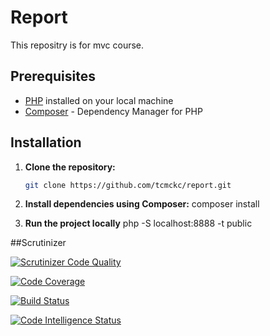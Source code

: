 # Report
This repositry is for mvc course.

## Prerequisites
- [PHP](https://www.php.net/) installed on your local machine
- [Composer](https://getcomposer.org/) - Dependency Manager for PHP

## Installation
1. **Clone the repository:**
   ```bash
   git clone https://github.com/tcmckc/report.git 

2. **Install dependencies using Composer:**
   composer install

3. **Run the project locally**
    php -S localhost:8888 -t public

##Scrutinizer

[![Scrutinizer Code Quality](https://scrutinizer-ci.com/g/tcmckc/report/badges/quality-score.png?b=master)](https://scrutinizer-ci.com/g/tcmckc/report/?branch=master)

[![Code Coverage](https://scrutinizer-ci.com/g/tcmckc/report/badges/coverage.png?b=master)](https://scrutinizer-ci.com/g/tcmckc/report/?branch=master)

[![Build Status](https://scrutinizer-ci.com/g/tcmckc/report/badges/build.png?b=master)](https://scrutinizer-ci.com/g/tcmckc/report/build-status/master)

[![Code Intelligence Status](https://scrutinizer-ci.com/g/tcmckc/report/badges/code-intelligence.svg?b=master)](https://scrutinizer-ci.com/code-intelligence)
